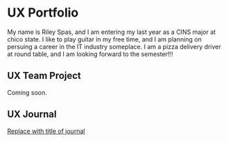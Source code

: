 # UX Portfolio

My name is Riley Spas, and I am entering my last year as a CINS major at chico state.  I like to play guitar in my free time, and I am planning on persuing a career in the IT industry someplace.  I am a pizza delivery driver at round table, and I am looking forward to the semester!!!

## UX Team Project

Coming soon.

## UX Journal

[Replace with title of journal](j01/)
